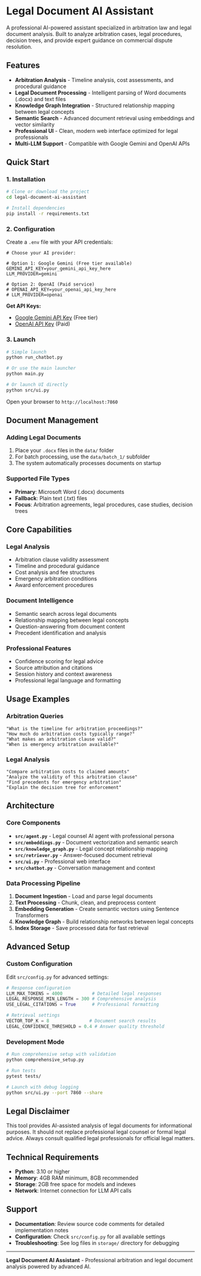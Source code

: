 # Legal Document AI Assistant

A professional AI-powered assistant specialized in arbitration law and legal document analysis. Built to analyze arbitration cases, legal procedures, decision trees, and provide expert guidance on commercial dispute resolution.

## Features

- **Arbitration Analysis** - Timeline analysis, cost assessments, and procedural guidance
- **Legal Document Processing** - Intelligent parsing of Word documents (.docx) and text files
- **Knowledge Graph Integration** - Structured relationship mapping between legal concepts
- **Semantic Search** - Advanced document retrieval using embeddings and vector similarity
- **Professional UI** - Clean, modern web interface optimized for legal professionals
- **Multi-LLM Support** - Compatible with Google Gemini and OpenAI APIs

## Quick Start

### 1. Installation

```bash
# Clone or download the project
cd legal-document-ai-assistant

# Install dependencies
pip install -r requirements.txt
```

### 2. Configuration

Create a `.env` file with your API credentials:

```env
# Choose your AI provider:

# Option 1: Google Gemini (Free tier available)
GEMINI_API_KEY=your_gemini_api_key_here
LLM_PROVIDER=gemini

# Option 2: OpenAI (Paid service)
# OPENAI_API_KEY=your_openai_api_key_here
# LLM_PROVIDER=openai
```

**Get API Keys:**
- [Google Gemini API Key](https://makersuite.google.com/app/apikey) (Free tier)
- [OpenAI API Key](https://platform.openai.com/api-keys) (Paid)

### 3. Launch

```bash
# Simple launch
python run_chatbot.py

# Or use the main launcher
python main.py

# Or launch UI directly
python src/ui.py
```

Open your browser to `http://localhost:7860`

## Document Management

### Adding Legal Documents

1. Place your `.docx` files in the `data/` folder
2. For batch processing, use the `data/batch_1/` subfolder
3. The system automatically processes documents on startup

### Supported File Types

- **Primary**: Microsoft Word (.docx) documents
- **Fallback**: Plain text (.txt) files
- **Focus**: Arbitration agreements, legal procedures, case studies, decision trees

## Core Capabilities

### Legal Analysis
- Arbitration clause validity assessment
- Timeline and procedural guidance
- Cost analysis and fee structures
- Emergency arbitration conditions
- Award enforcement procedures

### Document Intelligence
- Semantic search across legal documents
- Relationship mapping between legal concepts
- Question-answering from document content
- Precedent identification and analysis

### Professional Features
- Confidence scoring for legal advice
- Source attribution and citations
- Session history and context awareness
- Professional legal language and formatting

## Usage Examples

### Arbitration Queries
```
"What is the timeline for arbitration proceedings?"
"How much do arbitration costs typically range?"
"What makes an arbitration clause valid?"
"When is emergency arbitration available?"
```

### Legal Analysis
```
"Compare arbitration costs to claimed amounts"
"Analyze the validity of this arbitration clause"
"Find precedents for emergency arbitration"
"Explain the decision tree for enforcement"
```

## Architecture

### Core Components

- **`src/agent.py`** - Legal counsel AI agent with professional persona
- **`src/embeddings.py`** - Document vectorization and semantic search
- **`src/knowledge_graph.py`** - Legal concept relationship mapping
- **`src/retriever.py`** - Answer-focused document retrieval
- **`src/ui.py`** - Professional web interface
- **`src/chatbot.py`** - Conversation management and context

### Data Processing Pipeline

1. **Document Ingestion** - Load and parse legal documents
2. **Text Processing** - Chunk, clean, and preprocess content
3. **Embedding Generation** - Create semantic vectors using Sentence Transformers
4. **Knowledge Graph** - Build relationship networks between legal concepts
5. **Index Storage** - Save processed data for fast retrieval

## Advanced Setup

### Custom Configuration

Edit `src/config.py` for advanced settings:

```python
# Response configuration
LLM_MAX_TOKENS = 4000           # Detailed legal responses
LEGAL_RESPONSE_MIN_LENGTH = 300 # Comprehensive analysis
USE_LEGAL_CITATIONS = True      # Professional formatting

# Retrieval settings
VECTOR_TOP_K = 8               # Document search results
LEGAL_CONFIDENCE_THRESHOLD = 0.4 # Answer quality threshold
```

### Development Mode

```bash
# Run comprehensive setup with validation
python comprehensive_setup.py

# Run tests
pytest tests/

# Launch with debug logging
python src/ui.py --port 7860 --share
```

## Legal Disclaimer

This tool provides AI-assisted analysis of legal documents for informational purposes. It should not replace professional legal counsel or formal legal advice. Always consult qualified legal professionals for official legal matters.

## Technical Requirements

- **Python**: 3.10 or higher
- **Memory**: 4GB RAM minimum, 8GB recommended
- **Storage**: 2GB free space for models and indexes
- **Network**: Internet connection for LLM API calls

## Support

- **Documentation**: Review source code comments for detailed implementation notes
- **Configuration**: Check `src/config.py` for all available settings
- **Troubleshooting**: See log files in `storage/` directory for debugging

---

**Legal Document AI Assistant** - Professional arbitration and legal document analysis powered by advanced AI.
